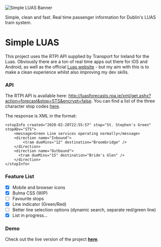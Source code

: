 ![Simple LUAS Banner](https://shanehastings.eu/luas/simpleluas_banner_github.png)

Simple, clean and fast. Real time passenger information for Dublin's LUAS tram system.
# Simple LUAS

This project uses the RTPI API supplied by Transport for Ireland for the Luas. Obviously there are a ton of real time apps out there for iOS and Android, as well as the official [Luas website](http://luas.ie/) - but my aim with this is to make a clean experience whilst also improving my dev skills.

### API

The RTPI API is available here: <http://luasforecasts.rpa.ie/xml/get.ashx?action=forecast&stop=STS&encrypt=false>. You can find a list of the three character stop codes [here](https://luas.shanehastings.eu/js/stopSelector.js).

The response is XML in the format:

    <stopInfo created="2020-02-20T22:55:57" stop="St. Stephen's Green" stopAbv="STS">
        <message>Green Line services operating normally</message>
        <direction name="Inbound">
            <tram dueMins="12" destination="Broombridge" />
        </direction>
        <direction name="Outbound">
          <tram dueMins="15" destination="Bride's Glen" />
        </direction>
    </stopInfo>

### Feature List

- [x] Mobile and browser icons
- [x] Bulma CSS (WIP)
- [ ] Favourite stops
- [x] Line indicator (Green/Red)
- [ ] Better line selection options (dynamic search, separate red/green line)
- [x] List in progress... 

### Demo

Check out the live version of the project **[here](https://luas.shanehastings.eu/)**.

